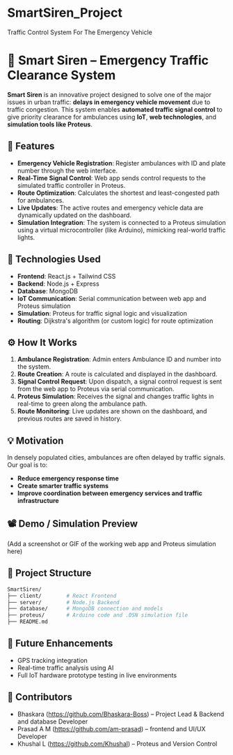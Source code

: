 # SmartSiren_Project
Traffic Control System For The  Emergency Vehicle

# 🚨 Smart Siren – Emergency Traffic Clearance System

**Smart Siren** is an innovative project designed to solve one of the major issues in urban traffic: **delays in emergency vehicle movement** due to traffic congestion. This system enables **automated traffic signal control** to give priority clearance for ambulances using **IoT**, **web technologies**, and **simulation tools like Proteus**.

## 🔧 Features

* **Emergency Vehicle Registration**: Register ambulances with ID and plate number through the web interface.
* **Real-Time Signal Control**: Web app sends control requests to the simulated traffic controller in Proteus.
* **Route Optimization**: Calculates the shortest and least-congested path for ambulances.
* **Live Updates**: The active routes and emergency vehicle data are dynamically updated on the dashboard.
* **Simulation Integration**: The system is connected to a Proteus simulation using a virtual microcontroller (like Arduino), mimicking real-world traffic lights.

## 🧠 Technologies Used

* **Frontend**: React.js + Tailwind CSS
* **Backend**: Node.js + Express
* **Database**: MongoDB
* **IoT Communication**: Serial communication between web app and Proteus simulation
* **Simulation**: Proteus for traffic signal logic and visualization
* **Routing**: Dijkstra's algorithm (or custom logic) for route optimization

## ⚙️ How It Works

1. **Ambulance Registration**: Admin enters Ambulance ID and number into the system.
2. **Route Creation**: A route is calculated and displayed in the dashboard.
3. **Signal Control Request**: Upon dispatch, a signal control request is sent from the web app to Proteus via serial communication.
4. **Proteus Simulation**: Receives the signal and changes traffic lights in real-time to green along the ambulance path.
5. **Route Monitoring**: Live updates are shown on the dashboard, and previous routes are saved in history.

## 💡 Motivation

In densely populated cities, ambulances are often delayed by traffic signals. Our goal is to:

* **Reduce emergency response time**
* **Create smarter traffic systems**
* **Improve coordination between emergency services and traffic infrastructure**

## 📽️ Demo / Simulation Preview

(Add a screenshot or GIF of the working web app and Proteus simulation here)

## 📂 Project Structure

```bash
SmartSiren/
├── client/        # React Frontend
├── server/        # Node.js Backend
├── database/      # MongoDB connection and models
├── proteus/       # Arduino code and .DSN simulation file
├── README.md
```

## 🚀 Future Enhancements

* GPS tracking integration
* Real-time traffic analysis using AI
* Full IoT hardware prototype testing in live environments

## 🤝 Contributors

* Bhaskara (https://github.com/Bhaskara-Boss) – Project Lead & Backend and database Developer
* Prasad A M (https://github.com/am-prasad) – frontend and UI/UX Developer
* Khushal L (https://github.com/Khushal) – Proteus and Version Control 

